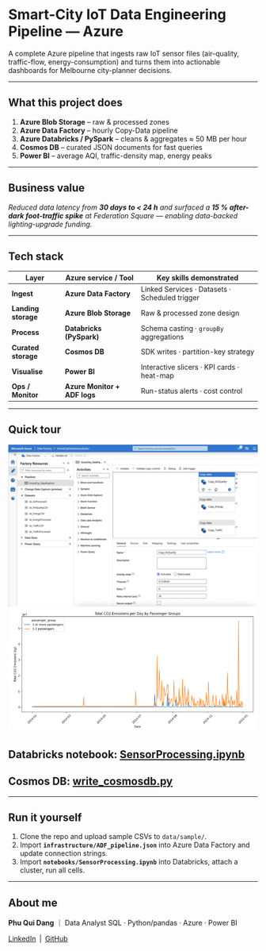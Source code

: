# Smart-City IoT Data Engineering Pipeline — Azure

A complete Azure pipeline that ingests raw IoT sensor files (air-quality, traffic-flow, energy-consumption) and turns them into actionable dashboards for Melbourne city-planner decisions.

---

## What this project does
1. **Azure Blob Storage** – raw & processed zones  
2. **Azure Data Factory** – hourly Copy-Data pipeline  
3. **Azure Databricks / PySpark** – cleans & aggregates ≈ 50 MB per hour  
4. **Cosmos DB** – curated JSON documents for fast queries 
5. **Power BI** – average AQI, traffic-density map, energy peaks  

---

## Business value
*Reduced data latency from **30 days to < 24 h** and surfaced a **15 % after-dark foot-traffic spike** at Federation Square — enabling data-backed lighting-upgrade funding.*

---

## Tech stack

| Layer | Azure service / Tool | Key skills demonstrated |
|-------|----------------------|-------------------------|
| **Ingest** | **Azure Data Factory** | Linked Services · Datasets · Scheduled trigger |
| **Landing storage** | **Azure Blob Storage** | Raw & processed zone design |
| **Process** | **Databricks (PySpark)** | Schema casting · `groupBy` aggregations |
| **Curated storage** | **Cosmos DB** | SDK writes · partition-key strategy |
| **Visualise** | **Power BI** | Interactive slicers · KPI cards · heat-map |
| **Ops / Monitor** | **Azure Monitor + ADF logs** | Run-status alerts · cost control |

---

## Quick tour

![ADF pipeline](adf_pipeline.png)  
![Visualization](totalco2emissionsperday.png)

## Databricks notebook: [SensorProcessing.ipynb](SensorProcessing.ipynb)
## Cosmos DB: [write_cosmosdb.py](write_cosmosdb.py)

---

## Run it yourself

1. Clone the repo and upload sample CSVs to `data/sample/`.  
2. Import **`infrastructure/ADF_pipeline.json`** into Azure Data Factory and update connection strings.  
3. Import **`notebooks/SensorProcessing.ipynb`** into Databricks, attach a cluster, run all cells.  


---

## About me
**Phu Qui Dang** ｜ Data Analyst 
SQL · Python/pandas · Azure · Power BI  

[LinkedIn](https://www.linkedin.com/in/phu-qui-dang-706bb1218/) | [GitHub](https://github.com/dangquii)
